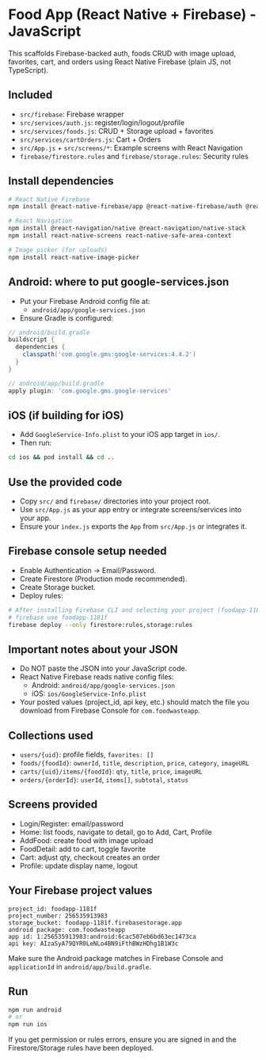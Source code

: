 # Food App (React Native + Firebase) - JavaScript

This scaffolds Firebase-backed auth, foods CRUD with image upload, favorites, cart, and orders using React Native Firebase (plain JS, not TypeScript).

## Included
- `src/firebase`: Firebase wrapper
- `src/services/auth.js`: register/login/logout/profile
- `src/services/foods.js`: CRUD + Storage upload + favorites
- `src/services/cartOrders.js`: Cart + Orders
- `src/App.js` + `src/screens/*`: Example screens with React Navigation
- `firebase/firestore.rules` and `firebase/storage.rules`: Security rules

## Install dependencies
```bash
# React Native Firebase
npm install @react-native-firebase/app @react-native-firebase/auth @react-native-firebase/firestore @react-native-firebase/storage

# React Navigation
npm install @react-navigation/native @react-navigation/native-stack
npm install react-native-screens react-native-safe-area-context

# Image picker (for uploads)
npm install react-native-image-picker
```

## Android: where to put google-services.json
- Put your Firebase Android config file at:
  - `android/app/google-services.json`
- Ensure Gradle is configured:
```gradle
// android/build.gradle
buildscript {
  dependencies {
    classpath('com.google.gms:google-services:4.4.2')
  }
}

// android/app/build.gradle
apply plugin: 'com.google.gms.google-services'
```

## iOS (if building for iOS)
- Add `GoogleService-Info.plist` to your iOS app target in `ios/`.
- Then run:
```bash
cd ios && pod install && cd ..
```

## Use the provided code
- Copy `src/` and `firebase/` directories into your project root.
- Use `src/App.js` as your app entry or integrate screens/services into your app.
- Ensure your `index.js` exports the `App` from `src/App.js` or integrates it.

## Firebase console setup needed
- Enable Authentication → Email/Password.
- Create Firestore (Production mode recommended).
- Create Storage bucket.
- Deploy rules:
```bash
# After installing Firebase CLI and selecting your project (foodapp-1181f)
# firebase use foodapp-1181f
firebase deploy --only firestore:rules,storage:rules
```

## Important notes about your JSON
- Do NOT paste the JSON into your JavaScript code.
- React Native Firebase reads native config files:
  - Android: `android/app/google-services.json`
  - iOS: `ios/GoogleService-Info.plist`
- Your posted values (project_id, api key, etc.) should match the file you download from Firebase Console for `com.foodwasteapp`.

## Collections used
- `users/{uid}`: profile fields, `favorites: []`
- `foods/{foodId}`: `ownerId`, `title`, `description`, `price`, `category`, `imageURL`
- `carts/{uid}/items/{foodId}`: `qty`, `title`, `price`, `imageURL`
- `orders/{orderId}`: `userId`, `items[]`, `subtotal`, `status`

## Screens provided
- Login/Register: email/password
- Home: list foods, navigate to detail, go to Add, Cart, Profile
- AddFood: create food with image upload
- FoodDetail: add to cart, toggle favorite
- Cart: adjust qty, checkout creates an order
- Profile: update display name, logout

## Your Firebase project values
```
project_id: foodapp-1181f
project_number: 256535913983
storage_bucket: foodapp-1181f.firebasestorage.app
android package: com.foodwasteapp
app id: 1:256535913983:android:6cac507eb6bd63ec1473ca
api key: AIzaSyA79QYR0LeNLo4BN9iFthBWzHDhg1B1W3c
```
Make sure the Android package matches in Firebase Console and `applicationId` in `android/app/build.gradle`.

## Run
```bash
npm run android
# or
npm run ios
```

If you get permission or rules errors, ensure you are signed in and the Firestore/Storage rules have been deployed.
